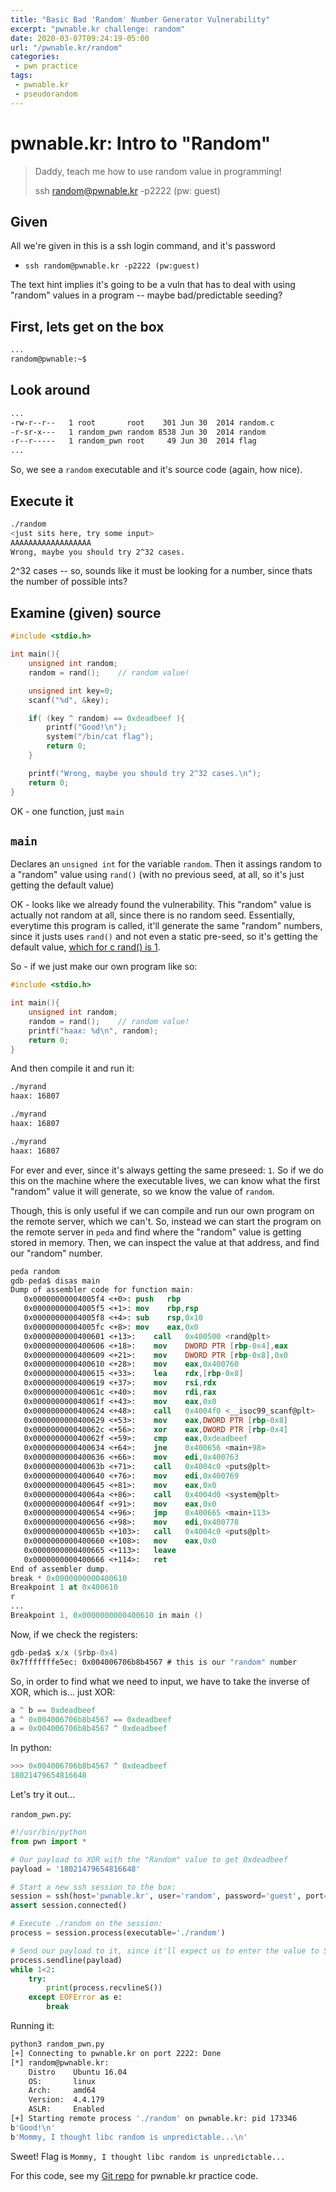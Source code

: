 ```yaml
---
title: "Basic Bad 'Random' Number Generator Vulnerability"
excerpt: "pwnable.kr challenge: random"
date: 2020-03-07T09:24:19-05:00
url: "/pwnable.kr/random"
categories:
 - pwn practice
tags:
 - pwnable.kr
 - pseudorandom
---
```


# pwnable.kr: Intro to "Random"

> Daddy, teach me how to use random value in programming!
>
> ssh random@pwnable.kr -p2222 (pw: guest)

## Given
All we're given in this is a ssh login command, and it's password
* `ssh random@pwnable.kr -p2222 (pw:guest)`

The text hint implies it's going to be a vuln that has to deal with using "random" values in a program -- maybe bad/predictable seeding?

## First, lets get on the box

```bash
...
random@pwnable:~$
```

## Look around

```bash
...
-rw-r--r--   1 root       root    301 Jun 30  2014 random.c
-r-sr-x---   1 random_pwn random 8538 Jun 30  2014 random
-r--r-----   1 random_pwn root     49 Jun 30  2014 flag
...
```

So, we see a `random` executable and it's source code (again, how nice).

## Execute it

```bash
./random
<just sits here, try some input>
AAAAAAAAAAAAAAAAAA
Wrong, maybe you should try 2^32 cases.
```

2^32 cases -- so, sounds like it must be looking for a number, since thats the number of possible ints?

## Examine (given) source

```c
#include <stdio.h>

int main(){
	unsigned int random;
	random = rand();	// random value!

	unsigned int key=0;
	scanf("%d", &key);

	if( (key ^ random) == 0xdeadbeef ){
		printf("Good!\n");
		system("/bin/cat flag");
		return 0;
	}

	printf("Wrong, maybe you should try 2^32 cases.\n");
	return 0;
}
```

OK - one function, just `main`

## `main`

Declares an `unsigned int` for the variable `random`. Then it assings random to a "random" value using `rand()` (with no previous seed, at all, so it's just getting the default value)

OK - looks like we already found the vulnerability. This "random" value is actually not random at all, since there is no random seed. Essentially, everytime this program is called, it'll generate the same "random" numbers, since it justs uses `rand()` and not even a static pre-seed, so it's getting the default value, [which for c rand() is 1](https://linux.die.net/man/3/rand).

So - if we just make our own program like so:

```c
#include <stdio.h>

int main(){
	unsigned int random;
	random = rand();	// random value!
	printf("haax: %d\n", random);
	return 0;
}
```

And then compile it and run it:

```bash
./myrand
haax: 16807

./myrand
haax: 16807

./myrand
haax: 16807
```
For ever and ever, since it's always getting the same preseed: `1`. So if we do this on the machine where the executable lives, we can know what the first "random" value it will generate, so we know the value of `random`.

Though, this is only useful if we can compile and run our own program on the remote server, which we can't. So, instead we can start the program on the remote server in `peda` and find where the "random" value is getting stored in memory. Then, we can inspect the value at that address, and find our "random" number.

```nasm
peda random
gdb-peda$ disas main
Dump of assembler code for function main:
   0x00000000004005f4 <+0>:	push   rbp
   0x00000000004005f5 <+1>:	mov    rbp,rsp
   0x00000000004005f8 <+4>:	sub    rsp,0x10
   0x00000000004005fc <+8>:	mov    eax,0x0
   0x0000000000400601 <+13>:	call   0x400500 <rand@plt>
   0x0000000000400606 <+18>:	mov    DWORD PTR [rbp-0x4],eax
   0x0000000000400609 <+21>:	mov    DWORD PTR [rbp-0x8],0x0
   0x0000000000400610 <+28>:	mov    eax,0x400760
   0x0000000000400615 <+33>:	lea    rdx,[rbp-0x8]
   0x0000000000400619 <+37>:	mov    rsi,rdx
   0x000000000040061c <+40>:	mov    rdi,rax
   0x000000000040061f <+43>:	mov    eax,0x0
   0x0000000000400624 <+48>:	call   0x4004f0 <__isoc99_scanf@plt>
   0x0000000000400629 <+53>:	mov    eax,DWORD PTR [rbp-0x8]
   0x000000000040062c <+56>:	xor    eax,DWORD PTR [rbp-0x4]
   0x000000000040062f <+59>:	cmp    eax,0xdeadbeef
   0x0000000000400634 <+64>:	jne    0x400656 <main+98>
   0x0000000000400636 <+66>:	mov    edi,0x400763
   0x000000000040063b <+71>:	call   0x4004c0 <puts@plt>
   0x0000000000400640 <+76>:	mov    edi,0x400769
   0x0000000000400645 <+81>:	mov    eax,0x0
   0x000000000040064a <+86>:	call   0x4004d0 <system@plt>
   0x000000000040064f <+91>:	mov    eax,0x0
   0x0000000000400654 <+96>:	jmp    0x400665 <main+113>
   0x0000000000400656 <+98>:	mov    edi,0x400778
   0x000000000040065b <+103>:	call   0x4004c0 <puts@plt>
   0x0000000000400660 <+108>:	mov    eax,0x0
   0x0000000000400665 <+113>:	leave
   0x0000000000400666 <+114>:	ret
End of assembler dump.
break * 0x0000000000400610
Breakpoint 1 at 0x400610
r
...
Breakpoint 1, 0x0000000000400610 in main ()
```

Now, if we check the registers:

```nasm
gdb-peda$ x/x ($rbp-0x4)
0x7fffffffe5ec:	0x004006706b8b4567 # this is our "random" number
```

So, in order to find what we need to input, we have to take the inverse of XOR, which is... just XOR:

```python
a ^ b == 0xdeadbeef
a ^ 0x004006706b8b4567 == 0xdeadbeef
a = 0x004006706b8b4567 ^ 0xdeadbeef
```

In python:

```python
>>> 0x004006706b8b4567 ^ 0xdeadbeef
18021479654816648
```

Let's try it out...

`random_pwn.py`:

```python
#!/usr/bin/python
from pwn import *

# Our payload to XOR with the "Random" value to get 0xdeadbeef
payload = '18021479654816648'

# Start a new ssh session to the box:
session = ssh(host='pwnable.kr', user='random', password='guest', port=2222)
assert session.connected()

# Execute ./random on the session:
process = session.process(executable='./random')

# Send our payload to it, since it'll expect us to enter the value to STDIN:
process.sendline(payload)
while 1<2:
    try:
        print(process.recvlineS())
    except EOFError as e:
        break
```

Running it:

```bash
python3 random_pwn.py
[+] Connecting to pwnable.kr on port 2222: Done
[*] random@pwnable.kr:
    Distro    Ubuntu 16.04
    OS:       linux
    Arch:     amd64
    Version:  4.4.179
    ASLR:     Enabled
[+] Starting remote process './random' on pwnable.kr: pid 173346
b'Good!\n'
b'Mommy, I thought libc random is unpredictable...\n'
```

Sweet! Flag is `Mommy, I thought libc random is unpredictable...`

For this code, see my [Git repo](https://github.com/bigpick/pwnable.kr) for pwnable.kr practice code.
